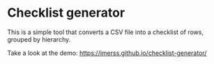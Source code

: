 # Checklist generator

This is a simple tool that converts a CSV file into a checklist of rows, grouped by hierarchy.

Take a look at the demo:
https://imerss.github.io/checklist-generator/
